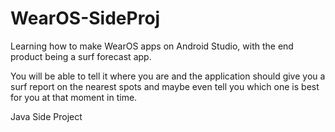 # WearOS-SideProj
Learning how to make WearOS apps on Android Studio, with the end product being a surf forecast app.

You will be able to tell it where you are and the application should give you a surf report on the nearest spots and maybe even tell you which one is best for you at that moment in time.

Java
Side Project
